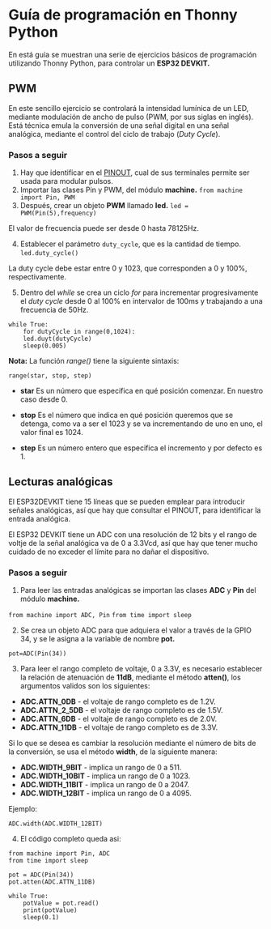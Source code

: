 # Guía de programación en Thonny Python

En está guía se muestran una serie de ejercicios básicos de programación utilizando Thonny Python, para controlar un **ESP32 DEVKIT.**

## PWM

En este sencillo ejercicio se controlará la intensidad lumínica de un LED, mediante modulación de ancho de pulso (PWM, por sus siglas en inglés). Está técnica emula la conversión de una señal digital en una señal analógica, mediante el control del ciclo de trabajo (*Duty Cycle*).

### Pasos a seguir

1. Hay que identificar en el [PINOUT](https://circuits4you.com/2018/12/31/esp32-devkit-esp32-wroom-gpio-pinout/), cual de sus terminales permite ser usada para modular pulsos.
2. Importar las clases Pin y PWM, del módulo **machine.**
`from machine import Pin, PWM`
3. Después, crear un objeto **PWM** llamado **led.**
`led = PWM(Pin(5),frequency)`

El valor de frecuencia puede ser desde 0 hasta 78125Hz.

4. Establecer el parámetro `duty_cycle`, que es la cantidad de tiempo.
`led.duty_cycle()`

La duty cycle debe estar entre 0 y 1023, que corresponden a 0 y 100%, respectivamente.

5. Dentro del *while* se crea un ciclo *for* para incrementar progresivamente el *duty cycle* desde 0 al 100% en intervalor de 100ms y trabajando a una frecuencia de 50Hz.

```
while True:
    for dutyCycle in range(0,1024):
    led.duyt(dutyCycle)
    sleep(0.005)
```
**Nota:**
La función *range()* tiene la siguiente sintaxis:

```
range(star, stop, step)
```
* **star** Es un número que especifica en qué posición comenzar. En nuestro caso desde 0.

* **stop** Es el número que indica en qué posición queremos que se detenga, como va a ser el 1023 y se va incrementando de uno en uno, el valor final es 1024.

* **step** Es un número entero que especifica el incremento y por defecto es 1.

## Lecturas analógicas

El ESP32DEVKIT tiene 15 líneas que se pueden emplear para introducir señales analógicas, así que hay que consultar el PINOUT, para identificar la entrada analógica.

El ESP32 DEVKIT tiene un ADC con una resolución de 12 bits y el rango de voltje de la señal analógica va de 0 a 3.3Vcd, así que hay que tener mucho cuidado de no exceder el límite para no dañar el dispositivo.

### Pasos a seguir

1. Para leer las entradas analógicas se importan las clases **ADC** y **Pin** del módulo **machine.**

`from machine import ADC, Pin`
`from time import sleep`


2. Se crea un objeto ADC para que adquiera el valor a través de la GPIO 34, y se le asigna a la variable de nombre **pot.**

`pot=ADC(Pin(34))`

3. Para leer el rango completo de voltaje, 0 a 3.3V, es necesario establecer la relación de atenuación de **11dB**, mediante el método **atten()**, los argumentos validos son los siguientes:

* **ADC.ATTN_0DB** - el voltaje de rango completo es de 1.2V.
* **ADC.ATTN_2_5DB** - el voltaje de rango completo es de 1.5V.
* **ADC.ATTN_6DB** - el voltaje de rango completo es de 2.0V.
* **ADC.ATTN_11DB** - el voltaje de rango completo es de 3.3V.

Si lo que se desea es cambiar la resolución mediante el número de bits de la conversión, se usa el método **width**, de la siguiente manera:

* **ADC.WIDTH_9BIT** - implica un rango de 0 a 511.
* **ADC.WIDTH_10BIT** - implica un rango de 0 a 1023.
* **ADC.WIDTH_11BIT** - implica un rango de 0 a 2047.
* **ADC.WIDTH_12BIT** - implica un rango de 0 a 4095.

Ejemplo:

`ADC.width(ADC.WIDTH_12BIT)`

4. El código completo queda asi:

```
from machine import Pin, ADC
from time import sleep

pot = ADC(Pin(34))
pot.atten(ADC.ATTN_11DB)

while True:
    potValue = pot.read()
    print(potValue)
    sleep(0.1)
```

